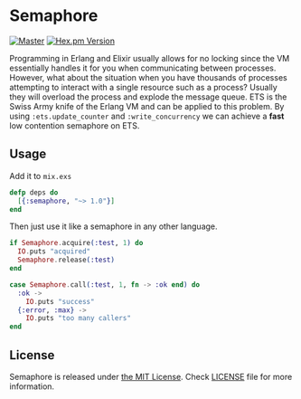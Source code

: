 # Semaphore

[![Master](https://travis-ci.org/discordapp/semaphore.svg?branch=master)](https://travis-ci.org/discordapp/semaphore)
[![Hex.pm Version](http://img.shields.io/hexpm/v/semaphore.svg?style=flat)](https://hex.pm/packages/semaphore)

Programming in Erlang and Elixir usually allows for no locking since the VM essentially handles it for you when
communicating between processes. However, what about the situation when you have thousands of processes attempting
to interact with a single resource such as a process? Usually they will overload the process and explode the
message queue. ETS is the Swiss Army knife of the Erlang VM and can be applied to this problem. By using `:ets.update_counter`
and `:write_concurrency` we can achieve a **fast** low contention semaphore on ETS.

## Usage

Add it to `mix.exs`

```elixir
defp deps do
  [{:semaphore, "~> 1.0"}]
end
```

Then just use it like a semaphore in any other language.

```elixir
if Semaphore.acquire(:test, 1) do
  IO.puts "acquired"
  Semaphore.release(:test)
end

case Semaphore.call(:test, 1, fn -> :ok end) do
  :ok ->
    IO.puts "success"
  {:error, :max} ->
    IO.puts "too many callers"
end
```

## License

Semaphore is released under [the MIT License](LICENSE).
Check [LICENSE](LICENSE) file for more information.